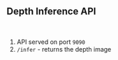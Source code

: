 ## **Depth Inference API**

<br>

1. API served on port `9090`
2. `/infer` - returns the depth image

<br>